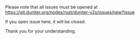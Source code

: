 Please note that all issues must be opened at https://git.duniter.org/nodes/rust/duniter-v2s/issues/new?issue

If you open issue here, it will be closed.

Thank you for your understanding.
